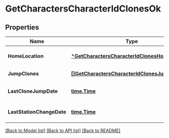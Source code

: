# GetCharactersCharacterIdClonesOk

## Properties
Name | Type | Description | Notes
------------ | ------------- | ------------- | -------------
**HomeLocation** | [***GetCharactersCharacterIdClonesHomeLocation**](get_characters_character_id_clones_home_location.md) |  | [optional] [default to null]
**JumpClones** | [**[]GetCharactersCharacterIdClonesJumpClone**](get_characters_character_id_clones_jump_clone.md) | jump_clones array | [default to null]
**LastCloneJumpDate** | [**time.Time**](time.Time.md) | last_clone_jump_date string | [optional] [default to null]
**LastStationChangeDate** | [**time.Time**](time.Time.md) | last_station_change_date string | [optional] [default to null]

[[Back to Model list]](../README.md#documentation-for-models) [[Back to API list]](../README.md#documentation-for-api-endpoints) [[Back to README]](../README.md)


